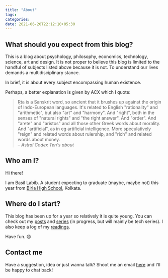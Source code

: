 ```yaml
---
title: "About"
tags:
categories: 
date: 2021-06-20T22:12:10+05:30
---
```


## What should you expect from this blog?  

This is a blog about psychology, philosophy, economics, technology, science, art and design. It is not proper to believe this blog is limited to the handful of subjects listed above because it is not. To understand our lives demands a multidisciplinary stance.   

In brief, it is about every subject encompassing human existence.  

Perhaps, a better explanation is given by ACX which I quote:  

> Ṛta is a Sanskrit word, so ancient that it brushes up against the origin of Indo-European languages. It's related to English "rationality" and "arithmetic", but also "art" and "harmony". And "right", both in the senses of "natural rights" and "the right answer". And "order". And "arete" and "aristos" and all those other Greek words about morality. And "artificial", as in eg artificial intelligence. More speculatively "reign" and related words about rulership, and "rich" and related words about money.   
<cite>&ndash; Astral Codex Ten's about</cite>  

## Who am I?   

Hi there! 

I am Basil Labib. A student expecting to graduate (maybe, maybe not) this year from [Birla High School](https://birlahighschool.com), Kolkata.    

## Where do I start?   

This blog has been up for a year so relatively it is quite young. You can check out my [posts][0] and [series][1] (in progress, but will mainly be tech series). I also keep a log of my [readings][2].  

<!-- Beach House, Cocteau Twins, Led Zeppelin, U2,  -->

Have fun. :smile:

## Contact me  

Have a suggestion, idea or just wanna talk? Shoot me an email [here][5] and I'll be happy to chat back!  

[0]: /post
[1]: /series
[2]: /bookshelf
[5]: mailto:gs454236@gmail.com
